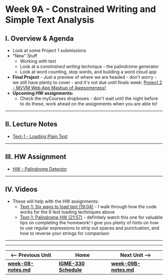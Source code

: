 # Week 9A - Constrained Writing and Simple Text Analysis

<a id="review"></a>

## I. Overview & Agenda
- Look at some Project 1 submissions
- "New" Stuff
  - Working with text
  - Look at a *constrained writing* technique - the palindrome generator
  - Look at word counting, stop words, and building a word cloud app
- **Final Project** - Just a preview of where we are headed - don't worry - we still have plenty to cover - and it's not due until finals week: [Project 2 - MVVM Web App Mashup of Awesomeness!](../projects/project-2.md)
- **Upcoming HW assignments:**
  - Check the myCourses dropboxes - don't wait until the night before to do these, work ahead on the assignments when you are able to!

<hr>

## II. Lecture Notes
- [Text-1 - Loading Plain Text](https://github.com/tonethar/IGME-330-Master/blob/master/notes/text-1.md)


<hr>

## III. HW Assignment
- [HW - Palindrome Detector](https://github.com/tonethar/IGME-330-Master/blob/master/notes/HW-palindrome-detector.md)


<hr>

## IV. Videos
- These will help with the HW assignments:
  - [Text-1: Six ways to load text (19:04)](https://video.rit.edu/Watch/text-1-six-ways-to-load-text) - I walk through how the code works for the 6 text loading techniques above
  - [Text-1: Palindrome HW (21:57)](https://video.rit.edu/Watch/text-1-palindrome-HW) - definitely watch this one for valuable tips on completing the homework! I give you plenty of hints on how to use regular expressions to strip out spaces and punctuation, and how to reverse your strings for comparison

<hr><hr>

| <-- Previous Unit | Home | Next Unit -->
| --- | --- | --- 
| [**week-08-notes.md**](week-08-notes.md)     |  [**IGME-330 Schedule**](../schedule.md) | [**week-09B-notes.md**](week-09B-notes.md)
